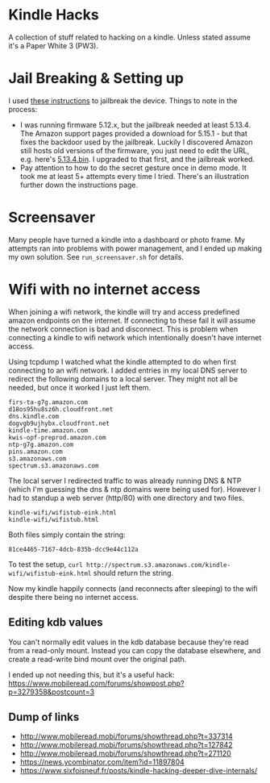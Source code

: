# Kindle Hacks
A collection of stuff related to hacking on a kindle. Unless stated assume it's a Paper White 3 (PW3).

# Jail Breaking & Setting up
I used [these instructions](https://www.mobileread.com/forums/showthread.php?t=346037) to jailbreak the device. Things to note in the process:
 - I was running firmware 5.12.x, but the jailbreak needed at least 5.13.4. The Amazon support pages provided a download for 5.15.1 - but that fixes the backdoor used by the jailbreak. Luckily I discovered Amazon still hosts old versions of the firmware, you just need to edit the URL, e.g. here's [5.13.4.bin](https://s3.amazonaws.com/firmwaredownloads/update_kindle_all_new_paperwhite_5.13.4.bin). I upgraded to that first, and the jailbreak worked.
 - Pay attention to how to do the secret gesture once in demo mode. It took me at least 5+ attempts every time I tried. There's an illustration further down the instructions page.

# Screensaver
Many people have turned a kindle into a dashboard or photo frame. My attempts ran into problems with power management, and I ended up making my own solution. See `run_screensaver.sh` for details.

# Wifi with no internet access
When joining a wifi network, the kindle will try and access predefined amazon endpoints on the internet. If connecting to these fail it will assume the network connection is bad and disconnect. This is problem when connecting a kindle to wifi network which intentionally doesn't have internet access.

Using tcpdump I watched what the kindle attempted to do when first connecting to an wifi network. I added entries in my local DNS server to redirect the following domains to a local server. They might not all be needed, but once it worked I just left them.

```
firs-ta-g7g.amazon.com
d18os95hu8sz6h.cloudfront.net
dns.kindle.com
dogvgb9ujhybx.cloudfront.net
kindle-time.amazon.com
kwis-opf-preprod.amazon.com
ntp-g7g.amazon.com
pins.amazon.com
s3.amazonaws.com
spectrum.s3.amazonaws.com
```

The local server I redirected traffic to was already running DNS & NTP (which I'm guessing the dns & ntp domains were being used for). However I had to standup a web server (http/80) with one directory and two files.

```
kindle-wifi/wifistub-eink.html
kindle-wifi/wifistub.html
```

Both files simply contain the string:

```
81ce4465-7167-4dcb-835b-dcc9e44c112a 
```

To test the setup, `curl http://spectrum.s3.amazonaws.com/kindle-wifi/wifistub-eink.html` should return the string.

Now my kindle happily connects (and reconnects after sleeping) to the wifi despite there being no internet access.

## Editing kdb values
You can't normally edit values in the kdb database because they're read from a read-only mount. Instead you can copy the database elsewhere, and create a read-write bind mount over the original path.

I ended up not needing this, but it's a useful hack: https://www.mobileread.com/forums/showpost.php?p=3279358&postcount=3


## Dump of links
 - http://www.mobileread.mobi/forums/showthread.php?t=337314
 - http://www.mobileread.mobi/forums/showthread.php?t=127842
 - http://www.mobileread.mobi/forums/showthread.php?t=271120
 - https://news.ycombinator.com/item?id=11897804
 - https://www.sixfoisneuf.fr/posts/kindle-hacking-deeper-dive-internals/

